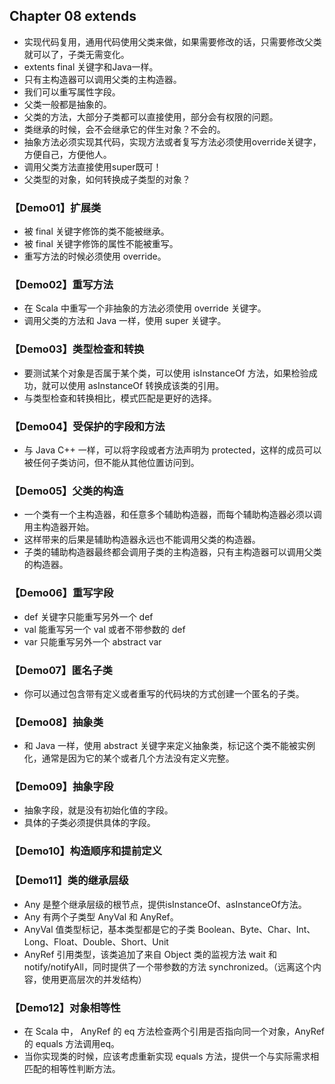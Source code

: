 ## Chapter 08 extends

- 实现代码复用，通用代码使用父类来做，如果需要修改的话，只需要修改父类就可以了，子类无需变化。
- extents final 关键字和Java一样。
- 只有主构造器可以调用父类的主构造器。
- 我们可以重写属性字段。
- 父类一般都是抽象的。
- 父类的方法，大部分子类都可以直接使用，部分会有权限的问题。
- 类继承的时候，会不会继承它的伴生对象？不会的。
- 抽象方法必须实现其代码，实现方法或者复写方法必须使用override关键字，方便自己，方便他人。
- 调用父类方法直接使用super既可！
- 父类型的对象，如何转换成子类型的对象？

### 【Demo01】扩展类

- 被 final 关键字修饰的类不能被继承。
- 被 final 关键字修饰的属性不能被重写。
- 重写方法的时候必须使用 override。

### 【Demo02】重写方法

- 在 Scala 中重写一个非抽象的方法必须使用 override 关键字。
- 调用父类的方法和 Java 一样，使用 super 关键字。

### 【Demo03】类型检查和转换

- 要测试某个对象是否属于某个类，可以使用 isInstanceOf 方法，如果检验成功，就可以使用 asInstanceOf 转换成该类的引用。
- 与类型检查和转换相比，模式匹配是更好的选择。

### 【Demo04】受保护的字段和方法

- 与 Java C++ 一样，可以将字段或者方法声明为 protected，这样的成员可以被任何子类访问，但不能从其他位置访问到。

### 【Demo05】父类的构造

- 一个类有一个主构造器，和任意多个辅助构造器，而每个辅助构造器必须以调用主构造器开始。
- 这样带来的后果是辅助构造器永远也不能调用父类的构造器。
- 子类的辅助构造器最终都会调用子类的主构造器，只有主构造器可以调用父类的构造器。

### 【Demo06】重写字段

- def 关键字只能重写另外一个 def
- val 能重写另一个 val 或者不带参数的 def
- var 只能重写另外一个 abstract var

### 【Demo07】匿名子类

- 你可以通过包含带有定义或者重写的代码块的方式创建一个匿名的子类。

### 【Demo08】抽象类

- 和 Java 一样，使用 abstract 关键字来定义抽象类，标记这个类不能被实例化，通常是因为它的某个或者几个方法没有定义完整。

### 【Demo09】抽象字段

- 抽象字段，就是没有初始化值的字段。
- 具体的子类必须提供具体的字段。

### 【Demo10】构造顺序和提前定义

### 【Demo11】类的继承层级

- Any 是整个继承层级的根节点，提供isInstanceOf、asInstanceOf方法。
- Any 有两个子类型 AnyVal 和 AnyRef。
- AnyVal 值类型标记，基本类型都是它的子类 Boolean、Byte、Char、Int、Long、Float、Double、Short、Unit
- AnyRef 引用类型，该类追加了来自 Object 类的监视方法 wait 和 notify/notifyAll，同时提供了一个带参数的方法 synchronized。（远离这个内容，使用更高层次的并发结构）

### 【Demo12】对象相等性

- 在 Scala 中， AnyRef 的 eq 方法检查两个引用是否指向同一个对象，AnyRef 的 equals 方法调用eq。
- 当你实现类的时候，应该考虑重新实现 equals 方法，提供一个与实际需求相匹配的相等性判断方法。